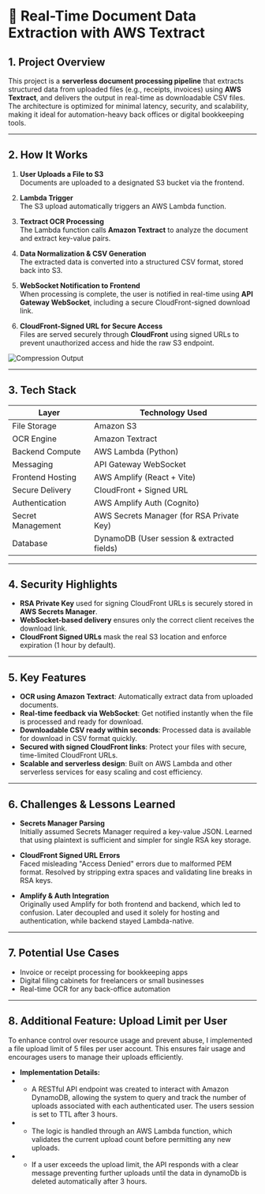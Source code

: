 # 📄 Real-Time Document Data Extraction with AWS Textract

## 1. Project Overview

This project is a **serverless document processing pipeline** that extracts structured data from uploaded files (e.g., receipts, invoices) using **AWS Textract**, and delivers the output in real-time as downloadable CSV files. The architecture is optimized for minimal latency, security, and scalability, making it ideal for automation-heavy back offices or digital bookkeeping tools.

---

## 2. How It Works

1. **User Uploads a File to S3**  
   Documents are uploaded to a designated S3 bucket via the frontend.

2. **Lambda Trigger**  
   The S3 upload automatically triggers an AWS Lambda function.

3. **Textract OCR Processing**  
   The Lambda function calls **Amazon Textract** to analyze the document and extract key-value pairs.

4. **Data Normalization & CSV Generation**  
   The extracted data is converted into a structured CSV format, stored back into S3.

5. **WebSocket Notification to Frontend**  
   When processing is complete, the user is notified in real-time using **API Gateway WebSocket**, including a secure CloudFront-signed download link.

6. **CloudFront-Signed URL for Secure Access**  
   Files are served securely through **CloudFront** using signed URLs to prevent unauthorized access and hide the raw S3 endpoint.

![Compression Output](https://d3vc6iedgmxs4m.cloudfront.net/Textract123.png)

---

## 3. Tech Stack

| Layer              | Technology Used                           |
|-------------------|--------------------------------------------|
| File Storage       | Amazon S3                                  |
| OCR Engine         | Amazon Textract                            |
| Backend Compute    | AWS Lambda (Python)                        |
| Messaging          | API Gateway WebSocket                      |
| Frontend Hosting   | AWS Amplify (React + Vite)                 |
| Secure Delivery    | CloudFront + Signed URL                    |
| Authentication     | AWS Amplify Auth (Cognito)                 |
| Secret Management  | AWS Secrets Manager (for RSA Private Key) |
| Database           | DynamoDB (User session & extracted fields) |

---

## 4. Security Highlights

- **RSA Private Key** used for signing CloudFront URLs is securely stored in **AWS Secrets Manager**.
- **WebSocket-based delivery** ensures only the correct client receives the download link.
- **CloudFront Signed URLs** mask the real S3 location and enforce expiration (1 hour by default).

---

## 5. Key Features

- **OCR using Amazon Textract**: Automatically extract data from uploaded documents.
- **Real-time feedback via WebSocket**: Get notified instantly when the file is processed and ready for download.
- **Downloadable CSV ready within seconds**: Processed data is available for download in CSV format quickly.
- **Secured with signed CloudFront links**: Protect your files with secure, time-limited CloudFront URLs.
- **Scalable and serverless design**: Built on AWS Lambda and other serverless services for easy scaling and cost efficiency.


---

## 6. Challenges & Lessons Learned

- **Secrets Manager Parsing**  
  Initially assumed Secrets Manager required a key-value JSON. Learned that using plaintext is sufficient and simpler for single RSA key storage.

- **CloudFront Signed URL Errors**  
  Faced misleading "Access Denied" errors due to malformed PEM format. Resolved by stripping extra spaces and validating line breaks in RSA keys.

- **Amplify & Auth Integration**  
  Originally used Amplify for both frontend and backend, which led to confusion. Later decoupled and used it solely for hosting and authentication, while backend stayed Lambda-native.

---

## 7. Potential Use Cases

- Invoice or receipt processing for bookkeeping apps  
- Digital filing cabinets for freelancers or small businesses  
- Real-time OCR for any back-office automation

---

## 8. Additional Feature: Upload Limit per User

To enhance control over resource usage and prevent abuse, I implemented a file upload limit of 5 files per user account. This ensures fair usage and encourages users to manage their uploads efficiently.

- **Implementation Details:**
- - A RESTful API endpoint was created to interact with Amazon DynamoDB, allowing the system to query and track the number of uploads associated with each authenticated user. The users session is set to TTL after 3 hours.
- - The logic is handled through an AWS Lambda function, which validates the current upload count before permitting any new uploads.
- - If a user exceeds the upload limit, the API responds with a clear message preventing further uploads until the data in dynamoDb is deleted automatically after 3 hours.

